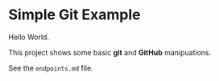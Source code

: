 # Simple Git Example

Hello World.

This project shows some basic **git** and **GitHub** manipuations.

See the `endpoints.md` file.